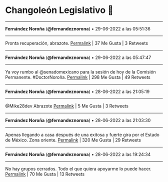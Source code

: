 # Changoleón Legislativo 🙈
*****
**Fernández Noroña** (**@fernandeznorona**) • 29-06-2022 a las 05:51:36
*****
Pronta recuperación, abrazote.
[Permalink](https://twitter.com/fernandeznorona/status/1542143748846624769) | 37 Me Gusta | 3 Retweets
*****
**Fernández Noroña** (**@fernandeznorona**) • 29-06-2022 a las 05:47:47
*****
Ya voy rumbo al @senadomexicano para la sesión de hoy de la Comisión Permanente. #DoctorNoroña.
[Permalink](https://twitter.com/fernandeznorona/status/1542142789818916865) | 298 Me Gusta | 49 Retweets
*****
**Fernández Noroña** (**@fernandeznorona**) • 28-06-2022 a las 21:05:19
*****
@Mike28dev Abrazote
[Permalink](https://twitter.com/fernandeznorona/status/1542011308052209664) | 5 Me Gusta | 3 Retweets
*****
**Fernández Noroña** (**@fernandeznorona**) • 28-06-2022 a las 21:03:30
*****
Apenas llegando a casa después de una exitosa y fuerte gira por el Estado de México. Zona oriente.
[Permalink](https://twitter.com/fernandeznorona/status/1542010851040923649) | 320 Me Gusta | 29 Retweets
*****
**Fernández Noroña** (**@fernandeznorona**) • 28-06-2022 a las 19:24:34
*****
No hay grupos cerrados. Todo el que quiera apoyarme lo puede hacer.
[Permalink](https://twitter.com/fernandeznorona/status/1541985954608648192) | 70 Me Gusta | 13 Retweets